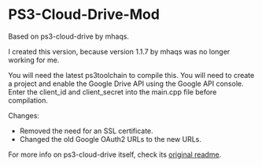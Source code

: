 # PS3-Cloud-Drive-Mod
Based on ps3-cloud-drive by mhaqs.

I created this version, because version 1.1.7 by mhaqs was no longer working for me.

You will need the latest ps3toolchain to compile this.
You will need to create a project and enable the Google Drive API using the Google API console. Enter the client_id and client_secret into the main.cpp file before compilation.

Changes:
- Removed the need for an SSL certificate.
- Changed the old Google OAuth2 URLs to the new URLs.

For more info on ps3-cloud-drive itself, check its [original readme](README_Original.md).